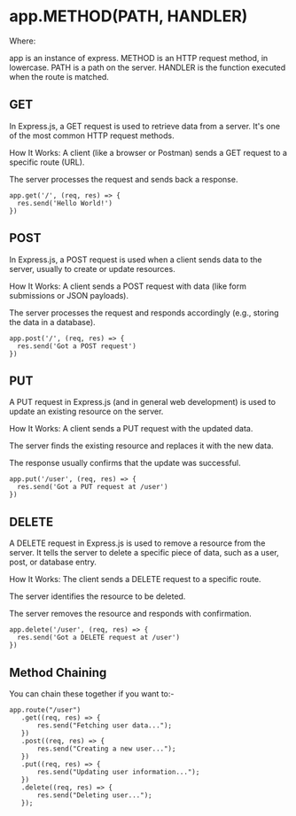 # app.METHOD(PATH, HANDLER)

Where:

app is an instance of express.
METHOD is an HTTP request method, in lowercase.
PATH is a path on the server.
HANDLER is the function executed when the route is matched.

## GET

In Express.js, a GET request is used to retrieve data from a server. It's one of the most common HTTP request methods.

How It Works:
A client (like a browser or Postman) sends a GET request to a specific route (URL).

The server processes the request and sends back a response.

```
app.get('/', (req, res) => {
  res.send('Hello World!')
})
```

## POST

In Express.js, a POST request is used when a client sends data to the server, usually to create or update resources.

How It Works:
A client sends a POST request with data (like form submissions or JSON payloads).

The server processes the request and responds accordingly (e.g., storing the data in a database).

```
app.post('/', (req, res) => {
  res.send('Got a POST request')
})
```

## PUT 

A PUT request in Express.js (and in general web development) is used to update an existing resource on the server.

How It Works:
A client sends a PUT request with the updated data.

The server finds the existing resource and replaces it with the new data.

The response usually confirms that the update was successful.

```
app.put('/user', (req, res) => {
  res.send('Got a PUT request at /user')
})
```


## DELETE

A DELETE request in Express.js is used to remove a resource from the server. It tells the server to delete a specific piece of data, such as a user, post, or database entry.

How It Works:
The client sends a DELETE request to a specific route.

The server identifies the resource to be deleted.

The server removes the resource and responds with confirmation.

```
app.delete('/user', (req, res) => {
  res.send('Got a DELETE request at /user')
}) 
```

## Method Chaining
You can chain these together if you want to:-

```
app.route("/user")
   .get((req, res) => {
       res.send("Fetching user data...");
   })
   .post((req, res) => {
       res.send("Creating a new user...");
   })
   .put((req, res) => {
       res.send("Updating user information...");
   })
   .delete((req, res) => {
       res.send("Deleting user...");
   });
```